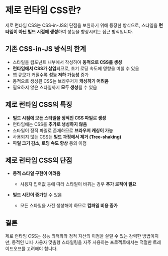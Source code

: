 # 제로 런타임 CSS란?

제로 런타임 CSS는 CSS-in-JS의 단점을 보완하기 위해 등장한 방식으로, 스타일을 **런타임이 아닌 빌드 시점에 생성**하여 성능을 향상시키는 접근 방식입니다.

## 기존 CSS-in-JS 방식의 한계

* 스타일을 컴포넌트 내부에서 작성하여 **동적으로 CSS를 생성**
* **런타임에서 CSS가 삽입**되므로, 초기 로딩 속도에 영향을 미칠 수 있음
* 앱 규모가 커질수록 **성능 저하 가능성** 증가
* 동적으로 생성된 CSS는 브라우저가 **캐싱하기 어려움**
* 필요하지 않은 스타일까지 **모두 생성**될 수 있음

## 제로 런타임 CSS의 특징

* **빌드 시점에 모든 스타일을 정적인 CSS 파일로 생성**
* 런타임에는 CSS를 **추가로 생성하지 않음**
* 스타일이 정적 파일로 존재하므로 **브라우저 캐싱이 가능**
* 사용되지 않는 CSS는 **빌드 과정에서 제거 (Tree-shaking)**
* **파일 크기 감소, 로딩 속도 향상** 등의 이점

## 제로 런타임 CSS의 단점

* **동적 스타일 구현이 어려움**

  * 사용자 입력값 등에 따라 스타일이 바뀌는 경우 **추가 로직이 필요**
* **빌드 시간이 증가**할 수 있음

  * 모든 스타일을 사전 생성해야 하므로 **컴파일 비용 증가**

## 결론

제로 런타임 CSS는 성능 최적화와 정적 자산의 이점을 살릴 수 있는 강력한 방법이지만, 동적인 UI나 사용자 맞춤형 스타일링을 자주 사용하는 프로젝트에서는 적절한 트레이드오프를 고려해야 합니다.
